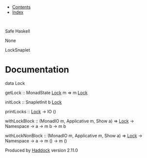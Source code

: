 -   [Contents](index.html)
-   [Index](doc-index.html)

 

Safe Haskell

None

LockSnaplet

Documentation
=============

data Lock

getLock :: MonadState [Lock](LockSnaplet.html#t:Lock) m =\> m [Lock](LockSnaplet.html#t:Lock)

initLock :: SnapletInit b [Lock](LockSnaplet.html#t:Lock)

printLocks :: [Lock](LockSnaplet.html#t:Lock) -\> IO ()

withLockBlock :: (MonadIO m, Applicative m, Show a) =\> [Lock](LockSnaplet.html#t:Lock) -\> Namespace -\> a -\> m b -\> m b

withLockNonBlock :: (MonadIO m, Applicative m, Show a) =\> [Lock](LockSnaplet.html#t:Lock) -\> Namespace -\> a -\> m () -\> m ()

Produced by [Haddock](http://www.haskell.org/haddock/) version 2.11.0
